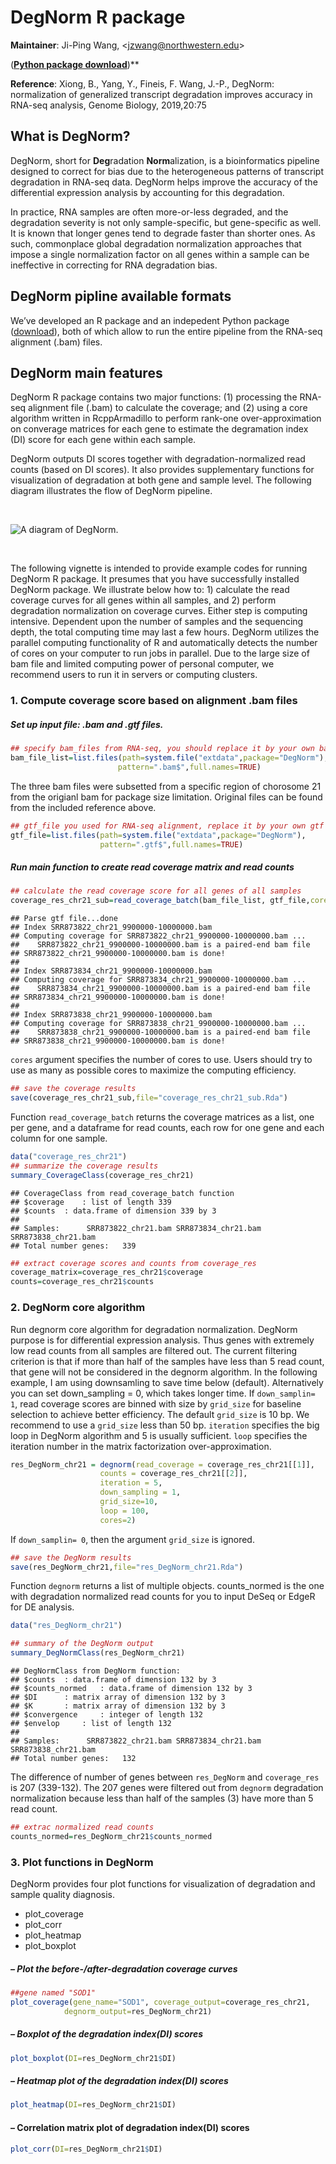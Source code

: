 DegNorm R package
================

**Maintainer**: Ji-Ping Wang, \<<jzwang@northwestern.edu>\>

([**Python package
download**](https://nustatbioinfo.github.io/DegNorm/))\*\*

**Reference**: Xiong, B., Yang, Y., Fineis, F. Wang, J.-P., DegNorm:
normalization of generalized transcript degradation improves accuracy in
RNA-seq analysis, Genome Biology, 2019,20:75

## What is DegNorm?

DegNorm, short for **Deg**radation **Norm**alization, is a
bioinformatics pipeline designed to correct for bias due to the
heterogeneous patterns of transcript degradation in RNA-seq data.
DegNorm helps improve the accuracy of the differential expression
analysis by accounting for this degradation.

In practice, RNA samples are often more-or-less degraded, and the
degradation severity is not only sample-specific, but gene-specific as
well. It is known that longer genes tend to degrade faster than shorter
ones. As such, commonplace global degradation normalization approaches
that impose a single normalization factor on all genes within a sample
can be ineffective in correcting for RNA degradation bias.

## DegNorm pipline available formats

We’ve developed an R package and an indepedent Python package
([download](https://nustatbioinfo.github.io/DegNorm/)), both of which
allow to run the entire pipeline from the RNA-seq alignment (.bam)
files.

## DegNorm main features

DegNorm R package contains two major functions: (1) processing the
RNA-seq alignment file (.bam) to calculate the coverage; and (2) using a
core algorithm written in RcppArmadillo to perform rank-one
over-approximation on converage matrices for each gene to estimate the
degramation index (DI) score for each gene within each sample.

DegNorm outputs DI scores together with degradation-normalized read
counts (based on DI scores). It also provides supplementary functions
for visualization of degradation at both gene and sample level. The
following diagram illustrates the flow of DegNorm pipeline.

 

![A diagram of
DegNorm.](http://bioinfo.stats.northwestern.edu/jzwang/DegNorm/degnorm_logo.png)

 

The following vignette is intended to provide example codes for running
DegNorm R package. It presumes that you have successfully installed
DegNorm package. We illustrate below how to: 1) calculate the read
coverage curves for all genes within all samples, and 2) perform
degradation normalization on coverage curves. Either step is computing
intensive. Dependent upon the number of samples and the sequencing
depth, the total computing time may last a few hours. DegNorm utilizes
the parallel computing functionality of R and automatically detects the
number of cores on your computer to run jobs in parallel. Due to the
large size of bam file and limited computing power of personal computer,
we recommend users to run it in servers or computing
clusters.

### 1\. Compute coverage score based on alignment .bam files

##### Set up input file: .bam and .gtf files.

``` r
## specify bam_files from RNA-seq, you should replace it by your own bam files
bam_file_list=list.files(path=system.file("extdata",package="DegNorm"),
                        pattern=".bam$",full.names=TRUE)
```

The three bam files were subsetted from a specific region of chorosome
21 from the origianl bam for package size limitation. Original files can
be found from the included reference
above.

``` r
## gtf_file you used for RNA-seq alignment, replace it by your own gtf file
gtf_file=list.files(path=system.file("extdata",package="DegNorm"),
                    pattern=".gtf$",full.names=TRUE)
```

##### Run main function to create read coverage matrix and read counts

``` r
## calculate the read coverage score for all genes of all samples
coverage_res_chr21_sub=read_coverage_batch(bam_file_list, gtf_file,cores=2)
```

    ## Parse gtf file...done 
    ## Index SRR873822_chr21_9900000-10000000.bam 
    ## Computing coverage for SRR873822_chr21_9900000-10000000.bam ... 
    ##    SRR873822_chr21_9900000-10000000.bam is a paired-end bam file 
    ## SRR873822_chr21_9900000-10000000.bam is done! 
    ## 
    ## Index SRR873834_chr21_9900000-10000000.bam 
    ## Computing coverage for SRR873834_chr21_9900000-10000000.bam ... 
    ##    SRR873834_chr21_9900000-10000000.bam is a paired-end bam file 
    ## SRR873834_chr21_9900000-10000000.bam is done! 
    ## 
    ## Index SRR873838_chr21_9900000-10000000.bam 
    ## Computing coverage for SRR873838_chr21_9900000-10000000.bam ... 
    ##    SRR873838_chr21_9900000-10000000.bam is a paired-end bam file 
    ## SRR873838_chr21_9900000-10000000.bam is done!

`cores` argument specifies the number of cores to use. Users should try
to use as many as possible cores to maximize the computing efficiency.

``` r
## save the coverage results
save(coverage_res_chr21_sub,file="coverage_res_chr21_sub.Rda")
```

Function `read_coverage_batch` returns the coverage matrices as a list,
one per gene, and a dataframe for read counts, each row for one gene and
each column for one sample.

``` r
data("coverage_res_chr21")
## summarize the coverage results
summary_CoverageClass(coverage_res_chr21)
```

    ## CoverageClass from read_coverage_batch function 
    ## $coverage    : list of length 339 
    ## $counts  : data.frame of dimension 339 by 3 
    ## 
    ## Samples:      SRR873822_chr21.bam SRR873834_chr21.bam SRR873838_chr21.bam 
    ## Total number genes:   339

``` r
## extract coverage scores and counts from coverage_res
coverage_matrix=coverage_res_chr21$coverage
counts=coverage_res_chr21$counts
```

### 2\. DegNorm core algorithm

Run degnorm core algorithm for degradation normalization. DegNorm
purpose is for differential expression analysis. Thus genes with
extremely low read counts from all samples are filtered out. The current
filtering criterion is that if more than half of the samples have less
than 5 read count, that gene will not be considered in the degnorm
algorithm. In the following example, I am using downsamling to save time
below (default). Alternatively you can set down\_sampling = 0, which
takes longer time. If `down_samplin= 1`, read coverage scores are binned
with size by `grid_size` for baseline selection to achieve better
efficiency. The default `grid_size` is 10 bp. We recommend to use a
`grid_size` less than 50 bp. `iteration` specifies the big loop in
DegNorm algorithm and 5 is usually sufficient. `loop` specifies the
iteration number in the matrix factorization over-approximation.

``` r
res_DegNorm_chr21 = degnorm(read_coverage = coverage_res_chr21[[1]],
                    counts = coverage_res_chr21[[2]],
                    iteration = 5,
                    down_sampling = 1,
                    grid_size=10,
                    loop = 100,
                    cores=2)
```

If `down_samplin= 0`, then the argument `grid_size` is ignored.

``` r
## save the DegNorm results
save(res_DegNorm_chr21,file="res_DegNorm_chr21.Rda")
```

Function `degnorm` returns a list of multiple objects. counts\_normed is
the one with degradation normalized read counts for you to input DeSeq
or EdgeR for DE analysis.

``` r
data("res_DegNorm_chr21")
```

``` r
## summary of the DegNorm output
summary_DegNormClass(res_DegNorm_chr21)
```

    ## DegNormClass from DegNorm function: 
    ## $counts  : data.frame of dimension 132 by 3 
    ## $counts_normed   : data.frame of dimension 132 by 3 
    ## $DI      : matrix array of dimension 132 by 3 
    ## $K       : matrix array of dimension 132 by 3 
    ## $convergence     : integer of length 132 
    ## $envelop     : list of length 132 
    ## 
    ## Samples:      SRR873822_chr21.bam SRR873834_chr21.bam SRR873838_chr21.bam 
    ## Total number genes:   132

The difference of number of genes between `res_DegNorm` and
`coverage_res` is 207 (339-132). The 207 genes were filtered out from
`degnorm` degradation normalization because less than half of the
samples (3) have more than 5 read count.

``` r
## extrac normalized read counts
counts_normed=res_DegNorm_chr21$counts_normed
```

### 3\. Plot functions in DegNorm

DegNorm provides four plot functions for visualization of degradation
and sample quality diagnosis.

  - plot\_coverage
  - plot\_corr
  - plot\_heatmap
  - plot\_boxplot

##### – Plot the before-/after-degradation coverage curves

``` r
##gene named "SOD1"
plot_coverage(gene_name="SOD1", coverage_output=coverage_res_chr21, 
            degnorm_output=res_DegNorm_chr21)
```

##### – Boxplot of the degradation index(DI) scores

``` r
plot_boxplot(DI=res_DegNorm_chr21$DI)
```

##### – Heatmap plot of the degradation index(DI) scores

``` r
plot_heatmap(DI=res_DegNorm_chr21$DI)
```

#### – Correlation matrix plot of degradation index(DI) scores

``` r
plot_corr(DI=res_DegNorm_chr21$DI)
```
